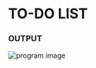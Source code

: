# TO-DO LIST
### OUTPUT
![program image](https://github.com/shijuvtm/Assignment2/blob/main/To-Do_List/todo.jpg)
